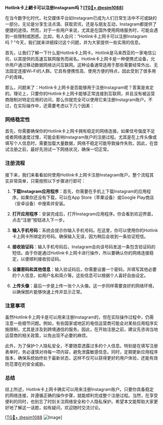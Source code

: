 **Hotlink卡上網卡可以注册Instagram吗？[[TG💪+ @esim1088](https://t.me/s/esim1088)]**

在当今数字化时代，社交媒体平台如Instagram已成为人们日常生活中不可或缺的一部分。无论是分享生活点滴、获取资讯，还是与朋友互动，Instagram都提供了便捷的途径。然而，对于一些用户来说，尤其是在国外使用网络服务时，可能会遇到一些限制或困惑。比如，有人会问：“Hotlink卡上网卡可以注册Instagram吗？”今天，我们就来详细探讨这个问题，并为大家提供一些实用的信息。

首先，让我们了解一下什么是Hotlink卡上网卡。Hotlink是马来西亚的一家电信公司，以其提供的高速互联网服务而闻名。Hotlink卡上网卡是一种便携式设备，允许用户通过移动数据网络访问互联网。这种设备通常适用于那些需要经常外出、无法固定连接Wi-Fi的人群。它具有便携性高、使用方便的特点，因此受到了很多用户的青睐。

那么，问题来了：Hotlink卡上网卡是否能够用于注册Instagram呢？答案是肯定的。理论上，只要你的Hotlink卡上网卡能够正常连接到互联网，并且没有被运营商限制对特定应用的访问，那么你就完全可以使用它来注册Instagram账户。不过，在实际操作中，还需要考虑以下几个因素：

### 网络稳定性

首先，你需要确保你的Hotlink卡上网卡拥有稳定的网络连接。如果信号强度不足或者网络速度过慢，可能会影响Instagram账户的注册过程。尤其是在上传头像或填写个人信息时，需要加载大量数据，网络不稳定可能导致操作失败。因此，在尝试注册之前，最好先测试一下网络状况，确保一切正常。

### 注册流程

接下来，我们来看看如何使用Hotlink卡上网卡注册Instagram账户。整个流程其实非常简单，只需按照以下步骤进行即可：

1. **下载Instagram应用程序**：首先，你需要在手机上下载Instagram的应用程序。如果你还没有下载，可以在App Store（苹果设备）或Google Play商店（安卓设备）中搜索并安装。

2. **打开应用程序**：安装完成后，打开Instagram应用程序。你会看到欢迎界面，点击“注册”按钮进入下一步。

3. **输入手机号码**：系统会提示你输入手机号码。在这里，你可以使用你的Hotlink卡上网卡所绑定的号码。确保输入无误，因为稍后会收到一条验证短信。

4. **接收验证码**：输入手机号码后，Instagram会向该号码发送一条包含验证码的短信。由于你是通过Hotlink卡上网卡进行操作，所以要确认你的网络连接稳定，以便顺利接收验证码。

5. **设置密码和其他信息**：输入验证码后，你需要设置一个密码，并填写其他必要的个人信息，如用户名和简介等。这些信息可以根据个人喜好自由设定。

6. **上传头像**：最后一步是上传一张个人头像。这一步同样需要良好的网络环境，以确保图片能够快速上传并显示正常。

### 注意事项

虽然Hotlink卡上网卡是可以用来注册Instagram的，但在实际操作过程中，仍需注意一些细节问题。例如，有些国家或地区的电信运营商可能会对某些应用程序实施限制，尤其是涉及到跨境通信的服务。因此，在开始注册之前，建议先咨询当地运营商的相关政策，以免出现不必要的麻烦。

此外，为了保护个人隐私安全，不要随意透露过多的个人信息。特别是在填写注册表单时，务必谨慎对待每一项内容，避免泄露敏感信息。同时，定期更新应用程序版本，确保系统始终处于最新状态，这样不仅可以获得更好的用户体验，还能有效防范潜在的安全威胁。

### 总结

综上所述，Hotlink卡上网卡确实可以用来注册Instagram账户。只要你具备稳定的网络连接，并遵循正确的操作步骤，就能顺利完成整个注册过程。当然，在享受便利的同时，也别忘了时刻关注网络安全和个人隐私保护。希望本文能帮助大家更好地了解这一话题，如有疑问，欢迎随时交流讨论。

[[TG💪+ @esim1088](https://t.me/s/esim1088) ![Image](https://i.postimg.cc/4NQfJmqS/Snipaste-2025-05-13-00-14-12.png)]